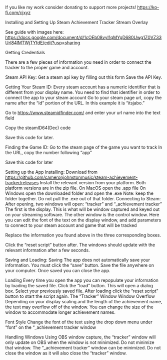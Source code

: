 If you like my work consider donating to support more projects!
https://ko-fi.com/cjxyz

Installing and Setting Up Steam Achievement Tracker Stream Overlay

See guide with images here: https://docs.google.com/document/d/1cOEb08vyI1qMYgD680Uwg1Z0VZ33Url84lMTWjTYfdE/edit?usp=sharing 

Getting Credentials 

There are a few pieces of information you need in order to connect the tracker to the proper game and account.

Steam API Key:
Get a steam api key by filling out this form
Save the API Key.

Getting Your Steam ID:
Every steam account has a numeric identifier that is different from your display name. You need to find that identifier in order to connect the app to your steam account
Go to your steam page url, copy the name after the “id” portion of the URL. In this example it is “itsjabo.”

Go to https://www.steamidfinder.com/ and enter your url name into the text field

Copy the steamID64(Dec) code

 Save this code for later.

Finding the Game ID:
Go to the steam page of the game you want to track
In the URL, copy the number following “app”

Save this code for later


Setting up the App
Installing:
Download from https://github.com/cameronjohnstonmusic/steam-achievement-tracker/releases
Install the relevant version from your platform. Both platform versions are in the zip file.
On MacOS open the .app file
On Windows open the downloaded folder and open the .exe
Note: keep the folder together. Do not pull the .exe out of that folder.
Connecting to Steam:
After opening, two windows will open: “tracker” and “_achievement tracker” 
The first is the display. This is what will be window captured and keyed out on your streaming software. The other window is the control window. Here you can edit the font of the text on the display window, and add parameters to connect to your steam account and game that will be tracked

Replace the information you found above in the three corresponding boxes.

Click the “reset script” button after.
The windows should update with the relevant information after a few seconds.

Saving and Loading:
Saving
The app does not automatically save your information.
You must click the “save” button. Save the file anywhere on your computer.
Once saved you can close the app.

Loading
Every time you open the app you can repopulate your information by loading the saved file. 
Click the “load” button. This will open a dialog box. Select your previously saved file.
After loading click the “reset script” button to start the script again.
The “Tracker” Window
Window Overflow
Depending on your display scaling and the length of the achievement name, the text may overflow off of the window.
You can change the size of the window to accommodate longer achievement names.

Font Style
Change the font of the text using the drop down menu under “font” on the “_achievement tracker window

Handling Windows
Using OBS window capture, the “tracker” window will only update on OBS when the window is not minimized. Do not minimize that window.
The “_achievement tracker” window can be minimized. Do not close the window as it will also close the “tracker” window.
